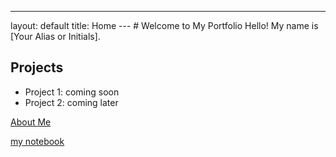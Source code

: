 ---
layout: default
title: Home
--- # Welcome to My Portfolio Hello! My name is [Your Alias or Initials].
## Projects
- Project 1: coming soon
- Project 2: coming later
  
[About Me](about.md)

  [my notebook](notebook.md)
